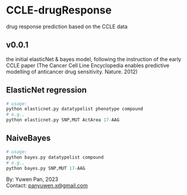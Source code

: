 # CCLE-drugResponse
drug response prediction based on the CCLE data

## v0.0.1

the initial elasticNet & bayes model, following the instruction of the early CCLE paper (The Cancer Cell Line Encyclopedia enables predictive modelling of anticancer drug sensitivity. Nature. 2012)

## ElasticNet regression

```python
# usage: 
python elasticnet.py datatypelist phenotype compound
# e.g., 
python elasticnet.py SNP,MUT ActArea 17-AAG
```

## NaiveBayes

```python
# usage: 
python bayes.py datatypelist compound
# e.g., 
python bayes.py SNP,MUT 17-AAG
```

By: Yuwen Pan, 2023  
Contact: [panyuwen.x@gmail.com](mailto:panyuwen.x@gmail.com)
